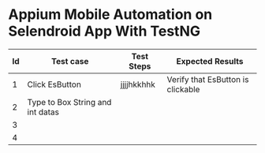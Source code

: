 # Appium Mobile Automation on Selendroid App With TestNG 
|Id|Test case |Test Steps|Expected Results|
|------|------|------|------|
|1|Click EsButton|jjjjhkkhhk|Verify that EsButton is clickable|
|2|Type to Box String and int datas|||
|3||||
|4||||
